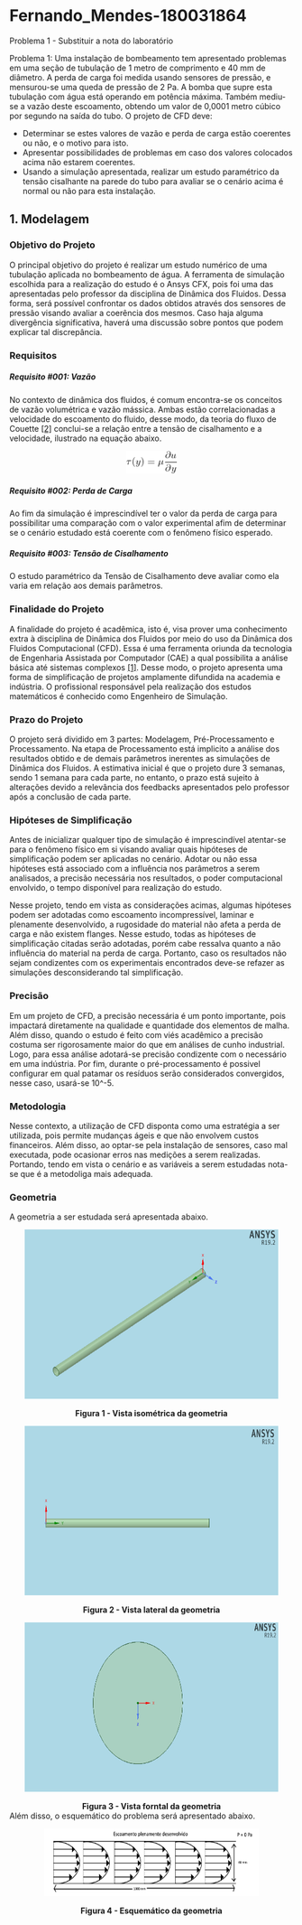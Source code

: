 # Fernando_Mendes-180031864
Problema 1 - Substituir a nota do laboratório

Problema 1: Uma instalação de bombeamento tem apresentado problemas em uma seção de tubulação de 1 metro de comprimento e 40 mm de diâmetro. A perda de carga foi medida usando sensores de pressão, e mensurou-se uma queda de pressão de 2 Pa. A bomba que supre esta tubulação com água está operando em potência máxima. Também mediu-se a vazão deste escoamento, obtendo um valor de 0,0001 metro cúbico por segundo na saída do tubo. O projeto de CFD deve:

- Determinar se estes valores de vazão e perda de carga estão coerentes ou não, e o motivo para isto.
- Apresentar possibilidades de problemas em caso dos valores colocados acima não estarem coerentes.
- Usando a simulação apresentada, realizar um estudo paramétrico da tensão cisalhante na parede do tubo para avaliar se o cenário acima é normal ou não para esta instalação.

## 1. Modelagem
### Objetivo do Projeto
O principal objetivo do projeto é realizar um estudo numérico de uma tubulação aplicada no bombeamento de água. A ferramenta de simulação escolhida para a realização do estudo é o Ansys CFX, pois foi uma das apresentadas pelo professor da disciplina de Dinâmica dos Fluidos. Dessa forma, será possível confrontar os dados obtidos através dos sensores de pressão visando avaliar a coerência dos mesmos. Caso haja alguma divergência significativa, haverá uma discussão sobre pontos que podem explicar tal discrepância.
### Requisitos
##### Requisito #001: Vazão
No contexto de dinâmica dos fluidos, é comum encontra-se os conceitos de vazão volumétrica e vazão mássica. Ambas estão correlacionadas a velocidade do escoamento do fluido, desse modo, da teoria do fluxo de Couette [[2]](https://en.wikipedia.org/wiki/Couette_flow) conclui-se a relação entre a tensão de cisalhamento e a velocidade, ilustrado na equação abaixo.

<p align="center">
  <img width="90" height="40" src="fig/eq_shear_stress.png">
</p>

##### Requisito #002: Perda de Carga
Ao fim da simulação é imprescindível ter o valor da perda de carga para possibilitar uma comparação com o valor experimental afim de determinar se o cenário estudado está coerente com o fenômeno físico esperado.

##### Requisito #003: Tensão de Cisalhamento
O estudo paramétrico da Tensão de Cisalhamento deve avaliar como ela varia em relação aos demais parâmetros.

### Finalidade do Projeto
A finalidade do projeto é acadêmica, isto é, visa prover uma conhecimento extra à disciplina de Dinâmica dos Fluidos por meio do uso da Dinâmica dos Fluidos Computacional (CFD). Essa é uma ferramenta oriunda da tecnologia de Engenharia Assistada por Computador (CAE) a qual possibilita a análise básica até sistemas complexos [[1]](https://www.esss.co/blog/qual-a-importancia-do-engenheiro-na-simulacao-computacional/). Desse modo, o projeto apresenta uma forma de simplificação de projetos amplamente difundida na academia e indústria. O profissional responsável pela realização dos estudos matemáticos é conhecido como Engenheiro de Simulação. 

### Prazo do Projeto
O projeto será dividido em 3 partes: Modelagem, Pré-Processamento e Processamento. Na etapa de Processamento está implicito a análise dos resultados obtido e de demais parâmetros inerentes as simulações de Dinâmica dos Fluidos. A estimativa inicial é que o projeto dure 3 semanas, sendo 1 semana para cada parte, no entanto, o prazo está sujeito à alterações devido a relevância dos feedbacks apresentados pelo professor após a conclusão de cada parte.

### Hipóteses de Simplificação
Antes de inicializar qualquer tipo de simulação é imprescindível atentar-se para o fenômeno físico em si visando avaliar quais hipóteses de simplificação podem ser aplicadas no cenário. Adotar ou não essa hipóteses está associado com a influência nos parâmetros a serem analisados, a precisão necessária nos resultados, o poder computacional envolvido, o tempo disponível para realização do estudo.

Nesse projeto, tendo em vista as considerações acimas, algumas hipóteses podem ser adotadas como escoamento incompressível, laminar e plenamente desenvolvido, a rugosidade do material não afeta a perda de carga e não existem flanges. Nesse estudo, todas as hipóteses de simplificação citadas serão adotadas, porém cabe ressalva quanto a não influência do material na perda de carga. Portanto, caso os resultados não sejam condizentes com os experimentais encontrados deve-se refazer as simulações desconsiderando tal simplificação.

### Precisão
Em um projeto de CFD, a precisão necessária é um ponto importante, pois impactará diretamente na qualidade e quantidade dos elementos de malha. Além disso, quando o estudo é feito com viés acadêmico a precisão costuma ser rigorosamente maior do que em análises de cunho industrial. Logo, para essa análise adotará-se precisão condizente com o necessário em uma indústria. Por fim, durante o pré-processamento é possivel configurar em qual patamar os resíduos serão considerados convergidos, nesse caso, usará-se 10^-5.

### Metodologia
Nesse contexto, a utilização de CFD disponta como uma estratégia a ser utilizada, pois permite mudanças ágeis e que não envolvem custos financeiros. Além disso, ao optar-se pela instalação de sensores, caso mal executada, pode ocasionar erros nas medições a serem realizadas. Portando, tendo em vista o cenário e as variáveis a serem estudadas nota-se que é a metodoliga mais adequada.

### Geometria
A geometria a ser estudada será apresentada abaixo.
<p align="center">
  <img width="450" height="300" src="fig/isometric_view.PNG">
</p>
<center><b>Figura 1 - Vista isométrica da geometria</b></center>

<p align="center">
  <img width="450" height="300" src="fig/side_view.PNG">
</p>
<center><b>Figura 2 - Vista lateral da geometria</b></center>

<p align="center">
  <img width="450" height="300" src="fig/top_view.PNG">
</p>
<center><b>Figura 3 - Vista forntal da geometria</b></center>
Além disso, o esquemático do problema será apresentado abaixo.

<p align="center">
  <img width="380" height="120" src="fig/schematics.png">
</p>
<center><b>Figura 4 - Esquemático da geometria</b></center>

